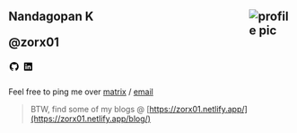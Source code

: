 
<h2>
Nandagopan K
<img src="https://zorx01.netlify.app/patrick.webp" alt="profile pic" align="right" width=75>

<p><b>@zorx01</b></p>

[<img src="./.assets/github.png" width=20px>](https://github.com/zorx01)
[<img src="./.assets/linkedin.png" width=20px>](https://www.linkedin.com/in/nandagopan-kalathil)
<!-- [<img src="./.assets/twitter.png" width=20px>](https://twitter.com/bruttazz_) -->

</h2>

Feel free to ping me over [matrix](@zorx.01:matrix.org) / [email](mailto:nandagopan.k01@gmail.com)

> BTW, find some of my blogs @ [https://zorx01.netlify.app/](https://zorx01.netlify.app/blog/)
